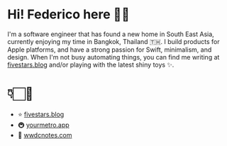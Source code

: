 # Hi! Federico here 👋🏻

I'm a software engineer that has found a new home in South East Asia, currently enjoying my time in Bangkok, Thailand 🇹🇭. I build products for Apple platforms, and have a strong passion for Swift, minimalism, and design. When I'm not busy automating things, you can find me writing at [fivestars.blog][fs] and/or playing with the latest shiny toys ✨.

# 👇🏻💯
- ⭐️ [fivestars.blog][fs]
- 🚇 [yourmetro.app][metro]
- 📝 [wwdcnotes.com][wwdcnotes]

[header]: https://raw.githubusercontent.com/zntfdr/zntfdr/master/header.gif
[fs]: https://fivestars.blog
[metro]: https://yourmetro.app
[wwdcnotes]: https://wwdcnotes.com
